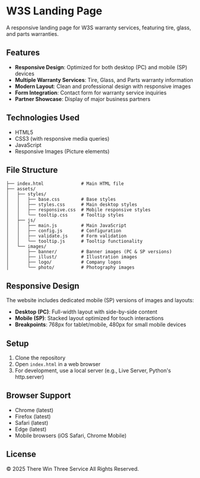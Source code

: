 # W3S Landing Page

A responsive landing page for W3S warranty services, featuring tire, glass, and parts warranties.

## Features

- **Responsive Design**: Optimized for both desktop (PC) and mobile (SP) devices
- **Multiple Warranty Services**: Tire, Glass, and Parts warranty information
- **Modern Layout**: Clean and professional design with responsive images
- **Form Integration**: Contact form for warranty service inquiries
- **Partner Showcase**: Display of major business partners

## Technologies Used

- HTML5
- CSS3 (with responsive media queries)
- JavaScript
- Responsive Images (Picture elements)

## File Structure

```
├── index.html              # Main HTML file
├── assets/
│   ├── styles/
│   │   ├── base.css        # Base styles
│   │   ├── styles.css      # Main desktop styles
│   │   ├── responsive.css  # Mobile responsive styles
│   │   └── tooltip.css     # Tooltip styles
│   ├── js/
│   │   ├── main.js         # Main JavaScript
│   │   ├── config.js       # Configuration
│   │   ├── validate.js     # Form validation
│   │   └── tooltip.js      # Tooltip functionality
│   └── images/
│       ├── banner/         # Banner images (PC & SP versions)
│       ├── illust/         # Illustration images
│       ├── logo/           # Company logos
│       └── photo/          # Photography images
```

## Responsive Design

The website includes dedicated mobile (SP) versions of images and layouts:

- **Desktop (PC)**: Full-width layout with side-by-side content
- **Mobile (SP)**: Stacked layout optimized for touch interactions
- **Breakpoints**: 768px for tablet/mobile, 480px for small mobile devices

## Setup

1. Clone the repository
2. Open `index.html` in a web browser
3. For development, use a local server (e.g., Live Server, Python's http.server)

## Browser Support

- Chrome (latest)
- Firefox (latest)
- Safari (latest)
- Edge (latest)
- Mobile browsers (iOS Safari, Chrome Mobile)

## License

© 2025 There Win Three Service All Rights Reserved.
